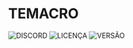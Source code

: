 # TEMACRO

![DISCORD](https://img.shields.io/discord/578964738617376769.svg?color=0A0A0A&label=DISCORD&labelColor=5865F2&logo=discord&logoColor=ffffff&style=flat-square)
![LICENÇA](https://img.shields.io/github/license/CroiDev/CroiDev.github.io?color=C2C2C2&label=LICENÇA&labelColor=101010&style=flat-square)
![VERSÃO](https://img.shields.io/github/v/release/CroiDev/TEMACRO?color=57F287&labelColor=101010&label=VERS%C3%83O&logo=css3&logoColor=57F287&style=flat-square)
